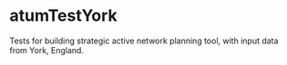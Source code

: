 # atumTestYork
Tests for building strategic active network planning tool, with input data from York, England.
